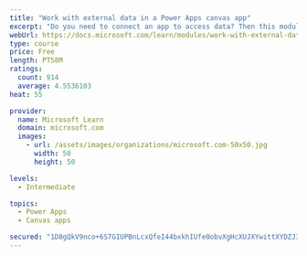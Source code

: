 ```yaml
---
title: "Work with external data in a Power Apps canvas app"
excerpt: "Do you need to connect an app to access data? Then this module is for you. It focuses on connecting your app to a data source."
webUrl: https://docs.microsoft.com/learn/modules/work-with-external-data/
type: course
price: Free
length: PT58M
ratings:
  count: 914
  average: 4.5536103
heat: 55

provider:
  name: Microsoft Learn
  domain: microsoft.com
  images:
    - url: /assets/images/organizations/microsoft.com-50x50.jpg
      width: 50
      height: 50

levels:
  - Intermediate

topics:
  - Power Apps
  - Canvas apps

secured: "1D8gQkV9nco+6S7GIUPBnLcxQfeI44bxkhIUfe0obvXgHcXUJXYwittXYDZJ3x4avmv8kb0QbumuoX7ue37TfWttVqr1ldHyS7DT5sUw8MCmDdLB4ooGY3xXHK6vekdtkwUZ7dJodirT4+vrFVEAXQlEuLJ9y8XdfFKVGuKMKg9y7wSv/rSX1Lw5Nu0idVnOs6OuJqhYfnkwtC8h4f2sjGLaJG1jS78Tx2uGGYksb4bAnR158V9QVy4TSq4zvEB0Eq9bpgN/LSnc6bzJzggPHssrgEdncY/FK5bAyTmPI/R8R3B/PWE5tqrTujfkNNnfkGQTPsbXXZaVHemlfBjfxYexIRXxnHyYeVoR0pixNIDtC/xaoFsWnhSU8UZCm+KQcATTuiJ7cB9+V92up9BclWbOH8YW9lSVxPaWf60lrCk=;wvpBFDH0pZ1tF09sMrXS+g=="
---
```


